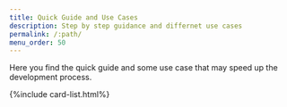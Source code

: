 ```yaml
---
title: Quick Guide and Use Cases
description: Step by step guidance and differnet use cases 
permalink: /:path/
menu_order: 50
---
```

Here you find the quick guide and some use case that may speed up the development process.

{%include card-list.html%}
